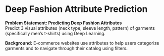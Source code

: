 # Deep Fashion Attribute Prediction

**Problem Statement: Predicting Deep Fashion Attributes** \
Predict 3 visual attributes (neck type, sleeve length, pattern) of garments (specifically men’s t-shirts) using Deep Learning.

**Background:** E-commerce websites use attributes to help users categorize garments and to navigate through their catalog using filters.


